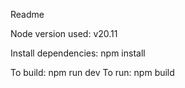 Readme

Node version used: v20.11

Install dependencies: npm install

To build: npm run dev
To run: npm build